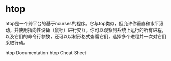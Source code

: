# htop

htop是一个跨平台的基于ncurses的程序。它与top类似，但允许你垂直和水平滚动，并使用指向性设备（鼠标）进行交互。你可以观察到系统上运行的所有进程，以及它们的命令行参数，还可以以树形格式查看它们，选择多个进程并一次对它们采取行动。

<BadgeLink badgeText='Official Documentation' colorScheme='blue' href='https://www.man7.org/linux/man-pages/man1/htop.1.html'>htop Documentation</BadgeLink>
<BadgeLink badgeText='Read' colorScheme='yellow' href='https://www.maketecheasier.com/power-user-guide-htop/'>htop Cheat Sheet</BadgeLink>
